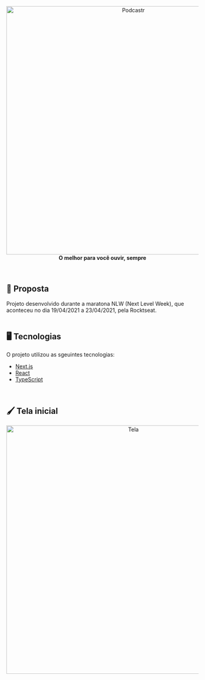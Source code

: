 <p align="center">
  <img src="https://1.bp.blogspot.com/-1YKkIeYJ2tA/YII1-zNcP9I/AAAAAAAASXY/pOH4FWlkRwQMFPNAdcCkNPsqgaVoEP8JwCNcBGAsYHQ/s16000/design.png" width="650" title="Podcastr"> </br>
  <b>O melhor para você ouvir, sempre</b>
</p>
<br/>

## 🚀 Proposta

Projeto desenvolvido durante a maratona NLW (Next Level Week), que aconteceu no dia 19/04/2021 a 23/04/2021, pela Rocktseat.
<br/>
<br/>

## 🖥️ Tecnologias

O projeto utilizou as sgeuintes tecnologias:

- [Next.js](https://nextjs.org/)
- [React](https://reactjs.org)
- [TypeScript](https://www.typescriptlang.org/)
<br/>

## 🖌️ Tela inicial
<p align="center">
  <img src="https://1.bp.blogspot.com/-XCumPkEg5OE/YII3FSZwRlI/AAAAAAAASXg/VaZV4pESz70IvV8G3bnxMGakzc0NEQP8gCNcBGAsYHQ/s16000/Design%2Bsem%2Bnome.png" width="650" title="Tela">
  </br>
</p>

